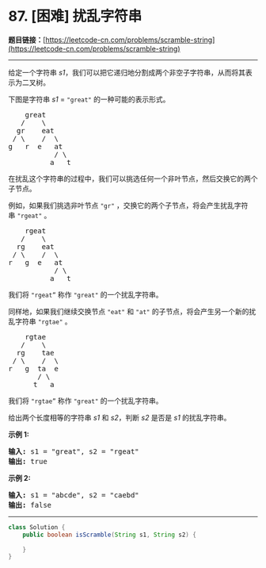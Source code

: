 # 87. [困难] 扰乱字符串

**题目链接：**[https://leetcode-cn.com/problems/scramble-string](https://leetcode-cn.com/problems/scramble-string)

---

<div class="content__1Y2H">
 <div class="notranslate">
  <p>给定一个字符串&nbsp;<em>s1</em>，我们可以把它递归地分割成两个非空子字符串，从而将其表示为二叉树。</p> 
  <p>下图是字符串&nbsp;<em>s1</em>&nbsp;=&nbsp;<code>"great"</code>&nbsp;的一种可能的表示形式。</p> 
  <pre class="language-text">    great
   /    \
  gr    eat
 / \    /  \
g   r  e   at
           / \
          a   t
</pre> 
  <p>在扰乱这个字符串的过程中，我们可以挑选任何一个非叶节点，然后交换它的两个子节点。</p> 
  <p>例如，如果我们挑选非叶节点&nbsp;<code>"gr"</code>&nbsp;，交换它的两个子节点，将会产生扰乱字符串&nbsp;<code>"rgeat"</code>&nbsp;。</p> 
  <pre class="language-text">    rgeat
   /    \
  rg    eat
 / \    /  \
r   g  e   at
           / \
          a   t
</pre> 
  <p>我们将&nbsp;<code>"rgeat”</code>&nbsp;称作&nbsp;<code>"great"</code>&nbsp;的一个扰乱字符串。</p> 
  <p>同样地，如果我们继续交换节点&nbsp;<code>"eat"</code>&nbsp;和&nbsp;<code>"at"</code>&nbsp;的子节点，将会产生另一个新的扰乱字符串&nbsp;<code>"rgtae"</code>&nbsp;。</p> 
  <pre class="language-text">    rgtae
   /    \
  rg    tae
 / \    /  \
r   g  ta  e
       / \
      t   a
</pre> 
  <p>我们将&nbsp;<code>"rgtae”</code>&nbsp;称作&nbsp;<code>"great"</code>&nbsp;的一个扰乱字符串。</p> 
  <p>给出两个长度相等的字符串 <em>s1 </em>和&nbsp;<em>s2</em>，判断&nbsp;<em>s2&nbsp;</em>是否是&nbsp;<em>s1&nbsp;</em>的扰乱字符串。</p> 
  <p><strong>示例&nbsp;1:</strong></p> 
  <pre class="language-text"><strong>输入:</strong> s1 = "great", s2 = "rgeat"
<strong>输出:</strong> true
</pre> 
  <p><strong>示例&nbsp;2:</strong></p> 
  <pre class="language-text"><strong>输入:</strong> s1 = "abcde", s2 = "caebd"
<strong>输出:</strong> false</pre> 
 </div>
</div>

---

```java
class Solution {
    public boolean isScramble(String s1, String s2) {
        
    }
}
```